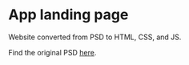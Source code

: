 # App landing page
Website converted from PSD to HTML, CSS, and JS.

Find the original PSD [here](https://freebiesbug.com/psd-freebies/landing-template-app-showcasing/).
